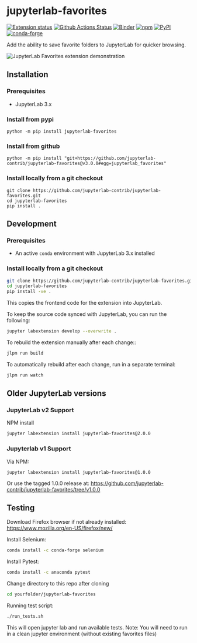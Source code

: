 # jupyterlab-favorites

[![Extension status](https://img.shields.io/badge/status-ready-success "ready to be used")](https://jupyterlab-contrib.github.io/)
[![Github Actions Status](https://github.com/jupyterlab-contrib/jupyterlab-favorites/workflows/Build/badge.svg)](https://github.com/jupyterlab-contrib/jupyterlab-favorites/actions?query=workflow%3ABuild)
[![Binder](https://mybinder.org/badge_logo.svg)](https://mybinder.org/v2/gh/jupyterlab-contrib/jupyterlab-favorites/master?urlpath=lab)
[![npm](https://img.shields.io/npm/v/@jlab-enhanced/favorites)](https://www.npmjs.com/package/@jlab-enhanced/favorites)
[![PyPI](https://img.shields.io/pypi/v/jupyterlab-favorites)](https://pypi.org/project/jupyterlab-favorites)
[![conda-forge](https://img.shields.io/conda/vn/conda-forge/jupyterlab-favorites)](https://anaconda.org/conda-forge/jupyterlab-favorites)

Add the ability to save favorite folders to JupyterLab for quicker browsing.

![JupyterLab Favorites extension demonstration](https://raw.githubusercontent.com/jupyterlab-contrib/jupyterlab-favorites/master/jupyterlab-favorites.gif)

## Installation

### Prerequisites

- JupyterLab 3.x

### Install from pypi

```
python -m pip install jupyterlab-favorites
```

### Install from github

```
python -m pip install "git+https://github.com/jupyterlab-contrib/jupyterlab-favorites@v3.0.0#egg=jupyterlab_favorites"
```

### Install locally from a git checkout

```
git clone https://github.com/jupyterlab-contrib/jupyterlab-favorites.git
cd jupyterlab-favorites
pip install .
```

## Development

### Prerequisites

- An active `conda` environment with JupyterLab 3.x installed

### Install locally from a git checkout

```bash
git clone https://github.com/jupyterlab-contrib/jupyterlab-favorites.git
cd jupyterlab-favorites
pip install -ve .
```

This copies the frontend code for the extension into JupyterLab.

To keep the source code synced with JupyterLab, you can run the following:

```bash
jupyter labextension develop --overwrite .
```

To rebuild the extension manually after each change::

```bash
jlpm run build
```

To automatically rebuild after each change, run in a separate terminal:

```bash
jlpm run watch
```

## Older JupyterLab versions

### JupyterLab v2 Support

NPM install

```bash
jupyter labextension install jupyterlab-favorites@2.0.0
```

### Jupyterlab v1 Support

Via NPM:

```{bash}
jupyter labextension install jupyterlab-favorites@1.0.0
```

Or use the tagged 1.0.0 release at:
https://github.com/jupyterlab-contrib/jupyterlab-favorites/tree/v1.0.0

## Testing

Download Firefox browser if not already installed: https://www.mozilla.org/en-US/firefox/new/

Install Selenium:

```bash
conda install -c conda-forge selenium
```

Install Pytest:

```bash
conda install -c anaconda pytest
```

Change directory to this repo after cloning

```bash
cd yourfolder/jupyterlab-favorites
```

Running test script:

```bash
./run_tests.sh
```

This will open jupyter lab and run available tests.
Note: You will need to run in a clean jupyter environment (without existing favorites files)
